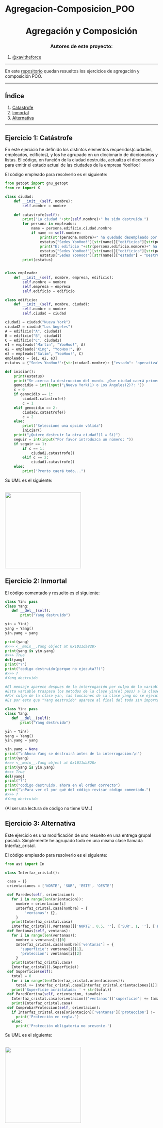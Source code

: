 # Agregacion-Composicion_POO
<h1 align="center">Agregación y Composición</h1>

<h3 align="center">Autores de este proyecto:</h3>

1. [@xavitheforce](https://github.com/Xavitheforce)
---
En este [repositorio](https://github.com/Xavitheforce/Agregacion-Composicion_POO) quedan resueltos los ejercicios de agregación y composición POO.
***
## Índice
1. [Catastrofe](#id1)
3. [Inmortal](#id2)
3. [Alternativa](#id3)
***

## Ejercicio 1: Catástrofe<a name="id1"></a>

En este ejercicio he definido los distintos elementos requeridos(ciudades, empleados, edificios), y los he agrupado en un diccionario de diccionarios y listas. El código, en función de la ciudad destruida, actualiza el diccionario para emitir el estado actual de las ciudades de la empresa YooHoo!

El código empleado para resolverlo es el siguiente:

```python
from getopt import gnu_getopt
from re import X

class ciudad:
    def __init__(self, nombre):
        self.nombre = nombre
    
    def catastrofe(self):
        print("La ciudad "+str(self.nombre)+" ha sido destruida.")
        for persona in empleados:
            name = persona.edificio.ciudad.nombre
            if name == self.nombre:
                print(str(persona.nombre)+" ha quedado desempleado por la catastrofe.")
                estatus["Sedes YooHoo!"][str(name)]["edificios"][str(persona.edificio.nombre)][0][1] = "Desempelado"
                print("El edificio "+str(persona.edificio.nombre)+" ha sido destruido.")
                estatus["Sedes YooHoo!"][str(name)]["edificios"][str(persona.edificio.nombre)][1] = False
                estatus["Sedes YooHoo!"][str(name)]["estado"] = "Destruida"
        print(estatus)


class empleado:
    def __init__(self, nombre, empresa, edificio):
        self.nombre = nombre
        self.empresa = empresa
        self.edificio = edificio

class edificio:
    def __init__(self, nombre, ciudad):
        self.nombre = nombre
        self.ciudad = ciudad

ciudad1 = ciudad("Nueva York")
ciudad2 = ciudad("Los Angeles")
A = edificio("A", ciudad1)
B = edificio("B", ciudad1)
C = edificio("C", ciudad2)
e1 = empleado("Martin", "YooHoo!", A)
e2 = empleado("Xing", "YooHoo!", B)
e3 = empleado("Salim", "YooHoo!", C)
empleados = [e1, e2, e3]
estatus = {"Sedes YooHoo!":{str(ciudad1.nombre): {"estado": "operativa", "edificios": {str(A.nombre): [[str(e1.nombre), "Empleado"], True], str(B.nombre): [[str(e2.nombre), "Empleado"], True]}}, str(ciudad2.nombre): {"estado": "operativa", "edificios": {str(C.nombre): [[str(e3.nombre), "Empleado"], True]}}}}

def iniciar():
    print(estatus)
    print("Se acerca la destruccion del mundo. ¿Que ciudad caerá primero?,")
    genocidio = int(input("¿Nueva York(1) o Los Angeles(2)?: "))
    c = 0
    if genocidio == 1:
        ciudad1.catastrofe()
        c = 1
    elif genocidio == 2:
        ciudad2.catastrofe()
        c = 2
    else:
        print("Seleccione una opción válida")
        iniciar()
    print("¿Quiere destruir la otra ciudad?(1 = Sí)")
    seguir = int(input("Por favor introduzca un número: "))
    if seguir == 1:
        if c == 1:
            ciudad2.catastrofe()
        elif c == 2:
            ciudad1.catastrofe()
    else:
        print("Pronto caerá todo...")
```
Su UML es el siguiente:

<br>
<img height="250" src="UML/Catastrofe(herencias).jpg" />
<br>

## Ejercicio 2: Inmortal<a name="id2"></a>

El código comentado y resuelto es el siguiente:
 
 ```python
class Yin: pass
class Yang:
    def __del__(self): 
        print("Yang destruido") 
 
yin = Yin() 
yang = Yang() 
yin.yang = yang
 
print(yang)
#>>> <__main__.Yang object at 0x1011da828> 
print(yang is yin.yang) 
#>>> True
del(yang)
print("?")
print("codigo destruido(porque no ejecuta??)")
#>>> ?
#Yang destruido

#El mensaje aparece despues de la interrogación por culpa de la variable yin.yang
#Esta variable traspasa los metodos de la clase yin(el pass) a la clase yang (yin.atributo = yang . En este caso yin.yang = yang)
#Por culpa de la clase yin, las funciones de la clase yang no se ejecutan hasta el final del codigo(por el pass)
#Es por esto que "Yang destruido" aparece al final del todo sin importar que programes, pero aparece en el orden correcto al eliminar el yin.yang

class Yin: pass
class Yang:
    def __del__(self): 
        print("Yang destruido") 
 
yin = Yin() 
yang = Yang() 
yin.yang = yang

yin.yang = None
print("\nAhora Yang se destruirá antes de la interrogación:\n")
print(yang)
#>>> <__main__.Yang object at 0x1011da828> 
print(yang is yin.yang) 
#>>> True
del(yang)
print("?")
print("codigo destruido, ahora en el orden correcto")
print("\nPara ver el por qué del código revisar código comentado.")
#>>> ?
#Yang destruido
```
(Al ser una lectura de código no tiene UML)


## Ejercicio 3: Alternativa<a name="id3"></a>

Este ejercicio es una modificación de uno resuelto en una entrega grupal pasada. Simplemente he agrupado todo en una misma clase llamada Interfaz_cristal.

El código empleado para resolverlo es el siguiente:
 
 ```python
from ast import In

class Interfaz_cristal():

  casa = {}
  orientaciones = ['NORTE', 'SUR', 'ESTE', 'OESTE']

  def Paredes(self, orientacion):
    for i in range(len(orientacion)):
      nombre = orientacion[i]
      Interfaz_cristal.casa[nombre] = {
          'ventanas': {},
      }
    print(Interfaz_cristal.casa)
    Interfaz_cristal().Ventanas([['NORTE', 0.5, ''], ['SUR', 1, ''], ['ESTE', 2, ''], ['OESTE', 1, '']])
  def Ventanas(self, ventanas):
    for i in range(len(ventanas)):
      nombre = ventanas[i][0]
      Interfaz_cristal.casa[nombre]['ventanas'] = {
        'superficie': ventanas[i][1],
        'proteccion': ventanas[i][2]
      }
    print(Interfaz_cristal.casa)
    Interfaz_cristal().Superficie()
  def Superficie(self):
    total = 0
    for i in range(len(Interfaz_cristal.orientaciones)):
      total += Interfaz_cristal.casa[Interfaz_cristal.orientaciones[i]]['ventanas']['superficie']
    print('Superficie acristalada: ' + str(total))
  def ParedCortina(self, orientacion, tamaño):
    Interfaz_cristal.casa[orientacion]['ventanas']['superficie'] += tamaño
    print(Interfaz_cristal.casa)
  def ComprobarProteccion(self, orientacion):
    if Interfaz_cristal.casa[orientacion]['ventanas']['proteccion'] != '':
      print('Protección en regla.')
    else:
      print('Protección obligatoria no presente.')

```
Su UML es el siguiente:

<br>
<img height="250" src="UML/UML Alternativa.jpg" />
<br>
